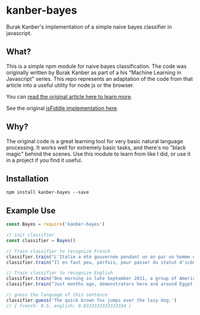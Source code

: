 # kanber-bayes
Burak Kanber's implementation of a simple naive bayes classifier in javascript.

## What?
This is a simple npm module for naive bayes classification. The code was originally written by Burak Kanber as part of a his "Machine Learning in Javascript" series. This repo represents an adaptation of the code from that article into a useful utility for node js or the browser.

You can [read the original article here to learn more](http://burakkanber.com/blog/machine-learning-naive-bayes-1/).

See the original [jsFiddle implementation here](https://jsfiddle.net/bkanber/gNrdF/).

## Why?
The original code is a great learning tool for very basic natural language processing. It works well for extremely basic tasks, and there's no "black magic" behind the scenes. Use this module to learn from like I did, or use it in a project if you find it useful.

## Installation
```
npm install kanber-bayes --save
```

## Example Use

```js
const Bayes = require('kanber-bayes')

// init classifier
const classifier = Bayes()

// Train classifier to recognize French
classifier.train("L'Italie a été gouvernée pendant un an par un homme qui n'avait pas été élu par le peuple. Dès la nomination de Mario Monti au poste de président du conseil.", 'french');
classifier.train("Il en faut peu, parfois, pour passer du statut d'icône de la cause des femmes à celui de renégate. Lorsqu'elle a été nommée à la tête de Yahoo!", 'french');

// Train classifier to recognize English
classifier.train("One morning in late September 2011, a group of American drones took off from an airstrip the C.I.A. had built in the remote southern expanse of Saudi Arabia.", 'english');
classifier.train("Just months ago, demonstrators here and around Egypt were chanting for the end of military rule.", 'english');

// guess the language of this sentence
classifier.guess('The quick brown fox jumps over the lazy dog.')
// { french: 0.5, english: 0.8333333333333334 }
```
